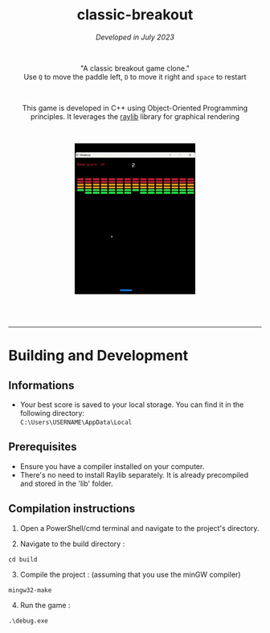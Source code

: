 <div align="center">


# classic-breakout

*Developed in July 2023*

<br>

"A classic breakout game clone."    
Use `Q` to move the paddle left, `D` to move it right and `space` to restart

<br>

This game is developed in C++ using Object-Oriented Programming principles.  It leverages the [raylib](https://www.raylib.com/) library for graphical rendering

<br>

![Gameplay](https://github.com/EzTaah/cpp-breakout/blob/main/assets/gameplay.gif)

<br>
<br>

</div>

---

# Building and Development

## Informations
- Your best score is saved to your local storage. You can find it in the following directory:  
```C:\Users\USERNAME\AppData\Local```

## Prerequisites
- Ensure you have a compiler installed on your computer.
- There's no need to install Raylib separately. It is already precompiled and stored in the 'lib' folder.

## Compilation instructions

1. Open a PowerShell/cmd terminal and navigate to the project's directory.

2. Navigate to the build directory : 
```
cd build 
```

3. Compile the project : (assuming that you use the minGW compiler)   
``` 
mingw32-make 
```

4. Run the game :   
```
.\debug.exe
```
